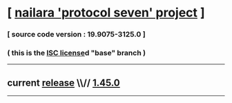 
# [ [nailara 'protocol seven' project](http://src.nailara.net/) ]

### [ source code version : 19.9075-3125.0 ]

### ( this is the [ISC license](license)d "base" branch )
---
## current [release](https://github.com/anotherlink/nailara/releases) \\\\// [1.45.0](https://github.com/anotherlink/nailara/releases/tag/1.45.0)
---
